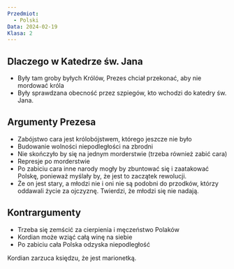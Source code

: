 ```yaml
---
Przedmiot:
  - Polski
Data: 2024-02-19
Klasa: 2
---
```

## Dlaczego w Katedrze św. Jana

- Były tam groby byłych Królów, Prezes chciał przekonać, aby nie mordować króla
- Były sprawdzana obecność przez szpiegów, kto wchodzi do katedry św. Jana.
## Argumenty Prezesa

- Zabójstwo cara jest królobójstwem, którego jeszcze nie było
- Budowanie wolności niepodległości na zbrodni
- Nie skończyło by się na jednym morderstwie (trzeba również zabić cara)
- Represje po morderstwie
- Po zabiciu cara inne narody mogły by zbuntować się i zaatakować Polskę, ponieważ myślały by, że jest to zaczątek rewolucji.
- Że on jest stary, a młodzi nie i oni nie są podobni do przodków, którzy oddawali życie za ojczyznę. Twierdzi, że młodzi się nie nadają.
## Kontrargumenty
- Trzeba się zemścić za cierpienia i męczeństwo Polaków
- Kordian może wziąć całą winę na siebie
- Po zabiciu cała Polska odzyska niepodległość

Kordian zarzuca księdzu, że jest marionetką.